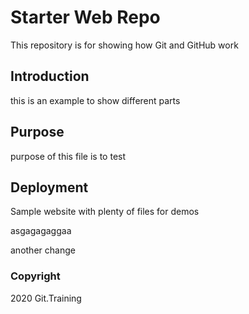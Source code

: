 # Starter Web Repo

This repository is for showing how Git and GitHub work

## Introduction

this is an example to show different parts

## Purpose

purpose of this file is to test

## Deployment

Sample website with plenty of files for demos

asgagagaggaa

another change

### Copyright

2020 Git.Training